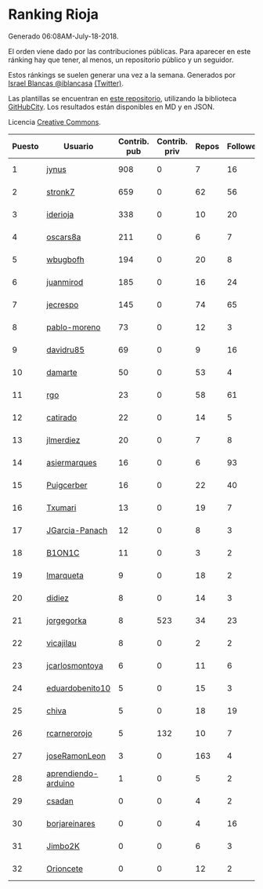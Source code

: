 # Ranking Rioja

Generado 06:08AM-July-18-2018.

El orden viene dado por las contribuciones públicas. Para aparecer en este ránking hay que tener, al menos, un repositorio público y un seguidor.

Estos ránkings se suelen generar una vez a la semana. Generados por [Israel Blancas @iblancasa](https://github.com/iblancasa/) [(Twitter)](https://twitter.com/iblancasa).

Las plantillas se encuentran en [este repositorio](https://github.com/iblancasa/GH-Spanish-Ranking), utilizando la biblioteca [GitHubCity](https://github.com/iblancasa/GitHubCity). Los resultados están disponibles en MD y en JSON.

Licencia [Creative Commons](https://creativecommons.org/licenses/by/4.0/).

| Puesto   |  Usuario  | Contrib. pub | Contrib. priv |Repos| Followers | Desde |  Avatar  |
|----------|-----------|--------------|---------------|-----|-----------|-------|----------|
|1|[jynus](https://github.com/jynus)|908|0|7|16|2014-08-28|![jynus]()|
|2|[stronk7](https://github.com/stronk7)|659|0|62|56|2009-12-14|![stronk7]()|
|3|[iderioja](https://github.com/iderioja)|338|0|10|20|2013-07-25|![iderioja]()|
|4|[oscars8a](https://github.com/oscars8a)|211|0|6|7|2017-11-13|![oscars8a]()|
|5|[wbugbofh](https://github.com/wbugbofh)|194|0|20|8|2013-04-24|![wbugbofh]()|
|6|[juanmirod](https://github.com/juanmirod)|185|0|16|24|2013-02-27|![juanmirod]()|
|7|[jecrespo](https://github.com/jecrespo)|145|0|74|65|2012-03-15|![jecrespo]()|
|8|[pablo-moreno](https://github.com/pablo-moreno)|73|0|12|3|2014-07-18|![pablo-moreno]()|
|9|[davidru85](https://github.com/davidru85)|69|0|9|16|2010-11-08|![davidru85]()|
|10|[damarte](https://github.com/damarte)|50|0|53|4|2013-04-30|![damarte]()|
|11|[rgo](https://github.com/rgo)|23|0|58|61|2009-01-16|![rgo]()|
|12|[catirado](https://github.com/catirado)|22|0|14|5|2010-08-04|![catirado]()|
|13|[jlmerdiez](https://github.com/jlmerdiez)|20|0|7|8|2014-01-24|![jlmerdiez]()|
|14|[asiermarques](https://github.com/asiermarques)|16|0|6|93|2009-11-05|![asiermarques]()|
|15|[Puigcerber](https://github.com/Puigcerber)|16|0|22|40|2011-06-22|![Puigcerber]()|
|16|[Txumari](https://github.com/Txumari)|13|0|19|7|2010-09-16|![Txumari]()|
|17|[JGarcia-Panach](https://github.com/JGarcia-Panach)|12|0|8|3|2015-07-08|![JGarcia-Panach]()|
|18|[B1ON1C](https://github.com/B1ON1C)|11|0|3|2|2017-05-23|![B1ON1C]()|
|19|[lmarqueta](https://github.com/lmarqueta)|9|0|18|2|2015-09-17|![lmarqueta]()|
|20|[didiez](https://github.com/didiez)|8|0|14|3|2011-02-22|![didiez]()|
|21|[jorgegorka](https://github.com/jorgegorka)|8|523|34|23|2008-05-07|![jorgegorka]()|
|22|[vicajilau](https://github.com/vicajilau)|8|0|2|2|2017-12-01|![vicajilau]()|
|23|[jcarlosmontoya](https://github.com/jcarlosmontoya)|6|0|11|6|2014-05-23|![jcarlosmontoya]()|
|24|[eduardobenito10](https://github.com/eduardobenito10)|5|0|15|3|2011-09-06|![eduardobenito10]()|
|25|[chiva](https://github.com/chiva)|5|0|18|19|2010-06-15|![chiva]()|
|26|[rcarnerorojo](https://github.com/rcarnerorojo)|5|132|10|7|2014-04-17|![rcarnerorojo]()|
|27|[joseRamonLeon](https://github.com/joseRamonLeon)|3|0|163|4|2012-04-26|![joseRamonLeon]()|
|28|[aprendiendo-arduino](https://github.com/aprendiendo-arduino)|1|0|5|2|2016-09-02|![aprendiendo-arduino]()|
|29|[csadan](https://github.com/csadan)|0|0|4|2|2014-01-21|![csadan]()|
|30|[borjareinares](https://github.com/borjareinares)|0|0|4|16|2011-01-26|![borjareinares]()|
|31|[Jimbo2K](https://github.com/Jimbo2K)|0|0|6|3|2016-03-15|![Jimbo2K]()|
|32|[Orioncete](https://github.com/Orioncete)|0|0|12|2|2016-03-12|![Orioncete]()|
